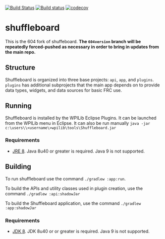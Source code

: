 [![Build Status](https://travis-ci.org/wpilibsuite/shuffleboard.svg?branch=master)](https://travis-ci.org/wpilibsuite/shuffleboard)
[![Build status](https://ci.appveyor.com/api/projects/status/auljw926o10sea4w/branch/master?svg=true)](https://ci.appveyor.com/project/AustinShalit/shuffleboard/branch/master)
[![codecov](https://codecov.io/gh/wpilibsuite/shuffleboard/branch/master/graph/badge.svg)](https://codecov.io/gh/wpilibsuite/shuffleboard)

# shuffleboard

This is the 604 fork of shuffeboard. **The `604version` branch will be repeatedly forced-pushed as necessary in order to bring in updates from the main repo.**

## Structure

Shuffleboard is organized into three base projects: `api`, `app`, and `plugins`. `plugins` has additional
subprojects that the main app depends on to provide data types, widgets, and data sources for basic FRC use.

## Running

Shuffleboard is installed by the WPILib Eclipse Plugins. It can be launched from the WPILib menu in Eclipse.
It can also be run manually `java -jar c:\users\\<username\>wpilib\tools\Shuffleboard.jar`

### Requirements
- [JRE 8](http://www.oracle.com/technetwork/java/javase/downloads/jre8-downloads-2133155.html). Java 8u40 or greater is required. Java 9 is not supported.

## Building

To run shuffleboard use the command `./gradlew :app:run`.

To build the APIs and utility classes used in plugin creation, use the command `./gradlew :api:shadowJar`

To build the Shuffleboard application, use the command `./gradlew :app:shadowJar`

### Requirements
- [JDK 8](http://www.oracle.com/technetwork/java/javase/downloads/jdk8-downloads-2133151.html). JDK 8u40 or or greater is required. Java 9 is not supported.
